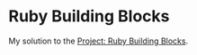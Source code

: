 # Ruby Building Blocks

My solution to the [Project: Ruby Building Blocks](http://www.theodinproject.com/ruby-programming/building-blocks).
